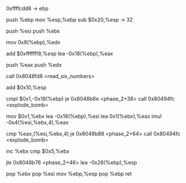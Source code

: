 
0xffffcdd8 -> ebp

push   %ebp
mov    %esp,%ebp
sub    $0x20,%esp -> 32

push   %esi
push   %ebx

mov    0x8(%ebp),%edx

add    $0xfffffff8,%esp
lea    -0x18(%ebp),%eax

push   %eax
push   %edx

call   0x8048fd8 <read_six_numbers>

add    $0x10,%esp

cmpl   $0x1,-0x18(%ebp)
je     0x8048b6e <phase_2+38>
call   0x80494fc <explode_bomb>

mov    $0x1,%ebx
lea    -0x18(%ebp),%esi
lea    0x1(%ebx),%eax
imul   -0x4(%esi,%ebx,4),%eax

cmp    %eax,(%esi,%ebx,4)
je     0x8048b88 <phase_2+64>
call   0x80494fc <explode_bomb>

inc    %ebx
cmp    $0x5,%ebx

jle    0x8048b76 <phase_2+46>
lea    -0x28(%ebp),%esp


pop    %ebx
pop    %esi
mov    %ebp,%esp
pop    %ebp
ret
